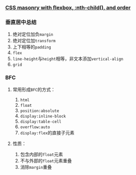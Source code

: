 ### [CSS masonry with flexbox, :nth-child(), and order](https://tobiasahlin.com/blog/masonry-with-css/ "CSS masonry with flexbox, :nth-child(), and order")

### 垂直居中总结
1. 绝对定位加负`margin`
2. 绝对定位加`transform`
3. 上下相等的`padding`
4. `flex`
5. `line-height`与`height`相等，非文本添加`vertical-align`
6. `grid`

### BFC
1. 常用形成`BFC`的方式：
    1. `html`
    2. `float`
    3. `position:absolute`
    4. `display:inline-block`
    5. `display:table-cell`
    6. `overflow:auto`
    7. `display:flex`的直接子元素

2. 性质：
    1. 包含内部的`float`元素
    2. 不与外部的`float`元素重叠
    3. 消除`margin`重叠
